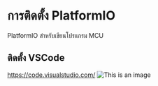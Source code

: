 # การติดตั้ง PlatformIO 
PlatformIO สำหรับเขียนโปรแกรม MCU

## ติดตั้ง VSCode

https://code.visualstudio.com/
![This is an image](https://miro.medium.com/v2/resize:fit:720/format:webp/1*Qb-QYoXVTr6ZjWrQGHY8Lw.png)
